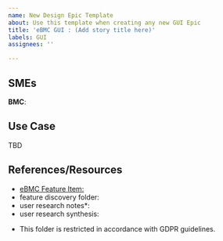 ```yaml
---
name: New Design Epic Template
about: Use this template when creating any new GUI Epic
title: 'eBMC GUI : (Add story title here)'
labels: GUI
assignees: ''

---
```


## SMEs
**BMC**:

## Use Case
TBD

## References/Resources
- [eBMC Feature Item: <add item number>](https://ibm.box.com/s/j15ux3yfjycy4or4azbqyhqq11lbya0r)
- feature discovery folder: 
- user research notes*: 
- user research synthesis: 

* This folder is restricted in accordance with GDPR guidelines.
